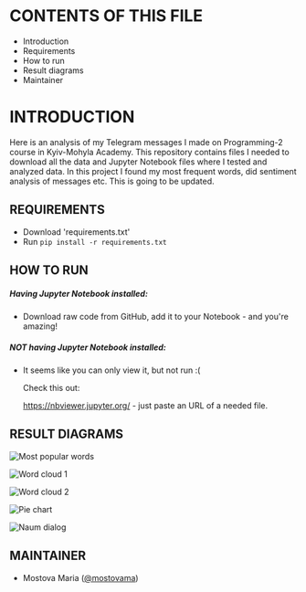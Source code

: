 
# CONTENTS OF THIS FILE
 * Introduction
 * Requirements
 * How to run
 * Result diagrams
 * Maintainer



# INTRODUCTION
Here is an analysis of my Telegram messages I made on Programming-2 course in Kyiv-Mohyla Academy. This repository contains files I needed to download all the data and Jupyter Notebook files where I tested and analyzed data. In this project I found my most frequent words, did sentiment analysis of messages etc. This is going to be updated.


## REQUIREMENTS
* Download 'requirements.txt'
* Run ``` pip install -r requirements.txt ```



## HOW TO RUN
##### Having Jupyter Notebook installed:
- Download raw code from GitHub, add it to your Notebook - and you're amazing!

##### NOT having Jupyter Notebook installed:
- It seems like you can only view it, but not run :( 

  Check this out:

  https://nbviewer.jupyter.org/ - just paste an URL of a needed file.
  
  
## RESULT DIAGRAMS
![Most popular words](https://user-images.githubusercontent.com/98413028/167289093-686733ca-395d-4a79-95e4-ef47f0143e67.png)

![Word cloud 1](https://user-images.githubusercontent.com/98413028/167289131-d135ac9f-86ab-43d0-ae06-b69e421f9e3d.png)

![Word cloud 2](https://user-images.githubusercontent.com/98413028/167289164-1e9a0489-3d82-4e39-b8a9-43478eabe9e9.png)

![Pie chart](https://user-images.githubusercontent.com/98413028/167289192-64e49ac0-8873-4ac6-8a29-2141aa4c0d45.png)

![Naum dialog](https://user-images.githubusercontent.com/98413028/167289222-673939d6-15bf-4397-8f0f-153453bdb1f8.png)


## MAINTAINER
- Mostova Maria ([@mostovama](https://github.com/mostovama))
